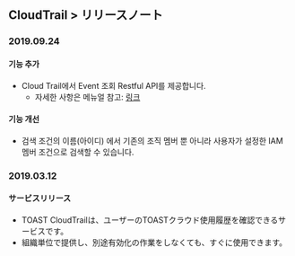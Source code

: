 ## CloudTrail > リリースノート

### 2019.09.24

#### 기능 추가
* Cloud Trail에서 Event 조회 Restful API를 제공합니다.
    * 자세한 사항은 메뉴얼 참고: [링크](http://alpha-docs.toast.com/ko/CloudTrail/ko/api-guide/)
#### 기능 개선
* 검색 조건의 이름(아이디) 에서 기존의 조직 멤버 뿐 아니라 사용자가 설정한 IAM 멤버 조건으로 검색할 수 있습니다.

### 2019.03.12

#### サービスリリース
* TOAST CloudTrailは、ユーザーのTOASTクラウド使用履歴を確認できるサービスです。
* 組織単位で提供し、別途有効化の作業をしなくても、すぐに使用できます。
